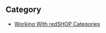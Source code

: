 ## Category
- [Working With redSHOP Categories](/manual/en-US/chapters/categories/redshop_categories.md)